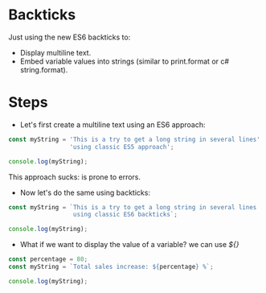 # Backticks

Just using the new ES6 backticks to:

  - Display multiline text.
  - Embed variable values into strings (similar to print.format or c# string.format).

  # Steps

- Let's first create a multiline text using an ES6 approach:

```javascript
const myString = 'This is a try to get a long string in several lines' + 
                 'using classic ES5 approach';

console.log(myString);
```

This approach sucks: is prone to errors.

- Now let's do the same using backticks:

```javascript
const myString = `This is a try to get a long string in several lines
                  using classic ES6 backticks`;

console.log(myString);
```

- What if we want to display the value of a variable? we can use _${}_

```javascript
const percentage = 80;
const myString = `Total sales increase: ${percentage} %`;

console.log(myString);
```
